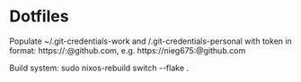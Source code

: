 # Dotfiles

Populate ~/.git-credentials-work and /.git-credentials-personal with token in format:
https://<user>:<token>@github.com, e.g. https://nieg675:<token>@github.com

Build system:
sudo nixos-rebuild switch --flake .
